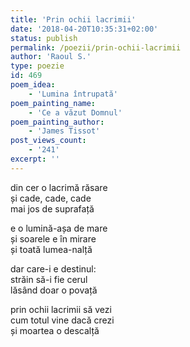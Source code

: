 ```yaml
---
title: 'Prin ochii lacrimii'
date: '2018-04-20T10:35:31+02:00'
status: publish
permalink: /poezii/prin-ochii-lacrimii
author: 'Raoul S.'
type: poezie
id: 469
poem_idea:
    - 'Lumina întrupată'
poem_painting_name:
    - 'Ce a văzut Domnul'
poem_painting_author:
    - 'James Tissot'
post_views_count:
    - '241'
excerpt: ''
---
```

din cer o lacrimă răsare  
și cade, cade, cade  
mai jos de suprafață

e o lumină-așa de mare  
și soarele e în mirare  
și toată lumea-nalță

dar care-i e destinul:  
străin să-i fie cerul  
lăsând doar o povață

prin ochii lacrimii să vezi  
cum totul vine dacă crezi  
și moartea o descalță